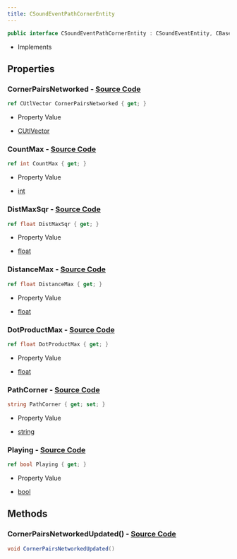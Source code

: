 ```yaml
---
title: CSoundEventPathCornerEntity
---
```


```csharp
public interface CSoundEventPathCornerEntity : CSoundEventEntity, CBaseEntity, CEntityInstance, ISchemaClass<CEntityInstance>, ISchemaClass<CBaseEntity>, ISchemaClass<CSoundEventEntity>, ISchemaClass<CSoundEventPathCornerEntity>, ISchemaField, ISchemaClass, INativeHandle
```

- Implements

## Properties

### **CornerPairsNetworked** - [Source Code](https://github.com/swiftly-solution/swiftlys2/blob/main/managed/src/SwiftlyS2.Generated/Schemas/Interfaces/CSoundEventPathCornerEntity.cs#L29)

```csharp
ref CUtlVector CornerPairsNetworked { get; }
```

- Property Value

- [CUtlVector](/docs/api/)

### **CountMax** - [Source Code](https://github.com/swiftly-solution/swiftlys2/blob/main/managed/src/SwiftlyS2.Generated/Schemas/Interfaces/CSoundEventPathCornerEntity.cs#L18)

```csharp
ref int CountMax { get; }
```

- Property Value

- [int](https://learn.microsoft.com/dotnet/api/system.int32)

### **DistMaxSqr** - [Source Code](https://github.com/swiftly-solution/swiftlys2/blob/main/managed/src/SwiftlyS2.Generated/Schemas/Interfaces/CSoundEventPathCornerEntity.cs#L22)

```csharp
ref float DistMaxSqr { get; }
```

- Property Value

- [float](https://learn.microsoft.com/dotnet/api/system.single)

### **DistanceMax** - [Source Code](https://github.com/swiftly-solution/swiftlys2/blob/main/managed/src/SwiftlyS2.Generated/Schemas/Interfaces/CSoundEventPathCornerEntity.cs#L20)

```csharp
ref float DistanceMax { get; }
```

- Property Value

- [float](https://learn.microsoft.com/dotnet/api/system.single)

### **DotProductMax** - [Source Code](https://github.com/swiftly-solution/swiftlys2/blob/main/managed/src/SwiftlyS2.Generated/Schemas/Interfaces/CSoundEventPathCornerEntity.cs#L24)

```csharp
ref float DotProductMax { get; }
```

- Property Value

- [float](https://learn.microsoft.com/dotnet/api/system.single)

### **PathCorner** - [Source Code](https://github.com/swiftly-solution/swiftlys2/blob/main/managed/src/SwiftlyS2.Generated/Schemas/Interfaces/CSoundEventPathCornerEntity.cs#L16)

```csharp
string PathCorner { get; set; }
```

- Property Value

- [string](https://learn.microsoft.com/dotnet/api/system.string)

### **Playing** - [Source Code](https://github.com/swiftly-solution/swiftlys2/blob/main/managed/src/SwiftlyS2.Generated/Schemas/Interfaces/CSoundEventPathCornerEntity.cs#L26)

```csharp
ref bool Playing { get; }
```

- Property Value

- [bool](https://learn.microsoft.com/dotnet/api/system.boolean)

## Methods

### **CornerPairsNetworkedUpdated()** - [Source Code](https://github.com/swiftly-solution/swiftlys2/blob/main/managed/src/SwiftlyS2.Generated/Schemas/Interfaces/CSoundEventPathCornerEntity.cs#L31)

```csharp
void CornerPairsNetworkedUpdated()
```

